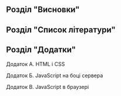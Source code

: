 ## Розділ "Висновки"
## Розділ "Список літератури"
## Розділ "Додатки"

Додаток А. HTML і CSS

Додаток Б. JavaScript на боці сервера

Додаток В. JavaScript в браузері
